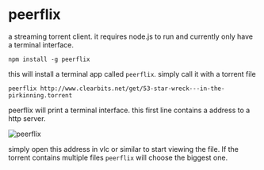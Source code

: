 # peerflix

a streaming torrent client.
it requires node.js to run and currently only have a terminal interface.

	npm install -g peerflix

this will install a terminal app called `peerflix`. simply call it with a torrent file

	peerflix http://www.clearbits.net/get/53-star-wreck---in-the-pirkinning.torrent

peerflix will print a terminal interface. this first line contains a address to a http server.

![peerflix](https://raw.github.com/mafintosh/peerflix/master/screenshot.png)

simply open this address in vlc or similar to start viewing the file. If the torrent contains multiple files `peerflix` will choose the biggest one.
